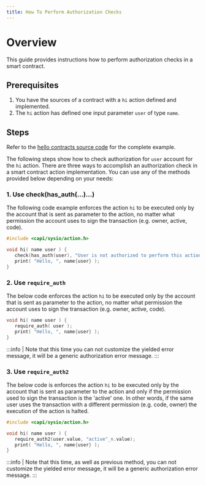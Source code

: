 ```yaml
---
title: How To Perform Authorization Checks
---
```


# Overview

This guide provides instructions how to perform authorization checks in a smart contract.

## Prerequisites

1. You have the sources of a contract with a `hi` action defined and implemented.
2. The `hi` action has defined one input parameter `user` of type `name`.

## Steps

Refer to the [hello contracts source code](https://github.com/wire-io/wire-contracts/blob/main/contracts/hello/hello.cpp) for the complete example.

The following steps show how to check authorization for `user` account for the `hi` action. There are three ways to accomplish an authorization check in a smart contract action implementation. You can use any of the methods provided below depending on your needs:

### 1. Use check(has_auth(...)...)

The following code example enforces the action `hi` to be executed only by the account that is sent as parameter to the action, no matter what permission the account uses to sign the transaction (e.g. owner, active, code).

```cpp
#include <capi/sysio/action.h>

void hi( name user ) {
   check(has_auth(user), "User is not authorized to perform this action.");
   print( "Hello, ", name{user} );
}
```

### 2. Use `require_auth`

The below code enforces the action `hi` to be executed only by the account that is sent as parameter to the action, no matter what permission the account uses to sign the transaction (e.g. owner, active, code).

```cpp
void hi( name user ) {
   require_auth( user );
   print( "Hello, ", name{user} );
}
```

:::info
| Note that this time you can not customize the yielded error message, it will be a generic authorization error message.
:::

### 3. Use `require_auth2`

The below code is enforces the action `hi` to be executed only by the account that is sent as parameter to the action and only if the permission used to sign the transaction is the 'active' one. In other words, if the same user uses the transaction with a different permission (e.g. code, owner) the execution of the action is halted.

```cpp
#include <capi/sysio/action.h>

void hi( name user ) {
   require_auth2(user.value, "active"_n.value);
   print( "Hello, ", name{user} );
}
```

:::info
| Note that this time, as well as previous method, you can not customize the yielded error message, it will be a generic authorization error message.
:::
